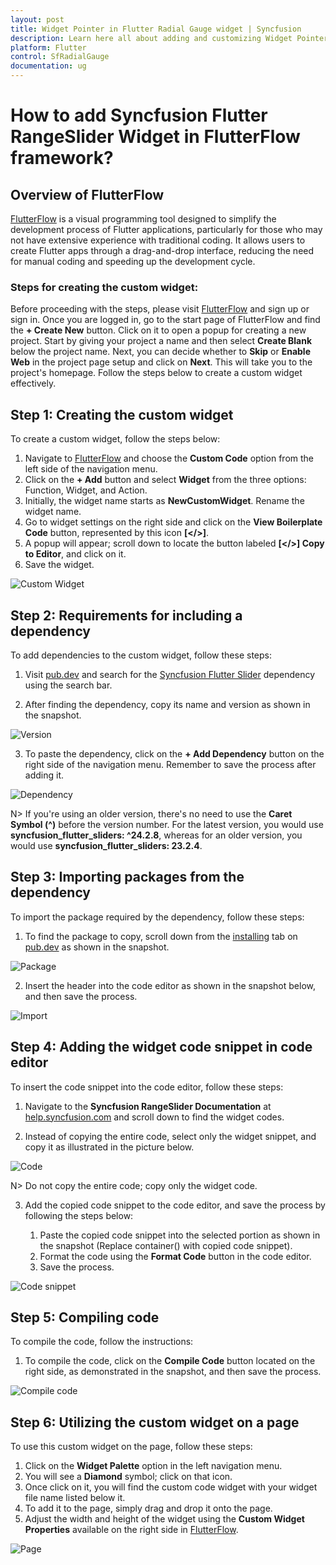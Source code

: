 ```yaml
---
layout: post
title: Widget Pointer in Flutter Radial Gauge widget | Syncfusion
description: Learn here all about adding and customizing Widget Pointer of Syncfusion Flutter Radial Gauge (SfRadialGauge) widget and more.
platform: Flutter
control: SfRadialGauge
documentation: ug
---
```


# How to add Syncfusion Flutter RangeSlider Widget in FlutterFlow framework?

## Overview of FlutterFlow

[FlutterFlow](https://app.flutterflow.io/) is a visual programming tool designed to simplify the development process of Flutter applications, particularly for those who may not have extensive experience with traditional coding. It allows users to create Flutter apps through a drag-and-drop interface, reducing the need for manual coding and speeding up the development cycle.

### Steps for creating the custom widget:

Before proceeding with the steps, please visit [FlutterFlow](https://app.flutterflow.io/) and sign up or sign in. Once you are logged in, go to the start page of FlutterFlow and find the **+ Create New** button. Click on it to open a popup for creating a new project. Start by giving your project a name and then select **Create Blank** below the project name. Next, you can decide whether to **Skip** or **Enable Web** in the project page setup and click on **Next**. This will take you to the project's homepage. Follow the steps below to create a custom widget effectively.

## Step 1: Creating the custom widget

To create a custom widget, follow the steps below:

1. Navigate to [FlutterFlow](https://app.flutterflow.io/) and choose the **Custom Code** option from the left side of the navigation menu.
2. Click on the **+ Add** button and select **Widget** from the three options: Function, Widget, and Action.
3. Initially, the widget name starts as **NewCustomWidget**. Rename the widget name.
4. Go to widget settings on the right side and click on the **View Boilerplate Code** button, represented by this icon **[</>]**.
5. A popup will appear; scroll down to locate the button labeled **[</>] Copy to Editor**, and click on it.
6. Save the widget.

![Custom Widget](images/how-to/custom-widget.png)

## Step 2: Requirements for including a dependency

To add dependencies to the custom widget, follow these steps:

1. Visit [pub.dev](https://pub.dev/) and search for the [Syncfusion Flutter Slider](https://pub.dev/packages/syncfusion_flutter_sliders) dependency using the search bar.

2. After finding the dependency, copy its name and version as shown in the snapshot.

![Version](images/how-to/copy-version.png)

3. To paste the dependency, click on the **+ Add Dependency** button on the right side of the navigation menu. Remember to save the process after adding it.

![Dependency](images/how-to/dependency.png)

N> If you're using an older version, there's no need to use the **Caret Symbol (^)** before the version number. For the latest version, you would use **syncfusion_flutter_sliders: ^24.2.8**, whereas for an older version, you would use **syncfusion_flutter_sliders: 23.2.4**.

## Step 3: Importing packages from the dependency

To import the package required by the dependency, follow these steps:

1. To find the package to copy, scroll down from the [installing](https://pub.dev/packages/syncfusion_flutter_sliders/install) tab on [pub.dev](https://pub.dev/) as shown in the snapshot.

![Package](images/how-to/copy-package.png)

2. Insert the header into the code editor as shown in the snapshot below, and then save the process.

![Import](images/how-to/import-package-flutterflow.png)

## Step 4: Adding the widget code snippet in code editor

To insert the code snippet into the code editor, follow these steps:

1. Navigate to the **Syncfusion RangeSlider Documentation** at [help.syncfusion.com](https://help.syncfusion.com/flutter/range-slider/getting-started) and scroll down to find the widget codes.

2. Instead of copying the entire code, select only the widget snippet, and copy it as illustrated in the picture below.

![Code](images/how-to/code-snippet.png)
    
N> Do not copy the entire code; copy only the widget code.

3. Add the copied code snippet to the code editor, and save the process by following the steps below:

    1. Paste the copied code snippet into the selected portion as shown in the snapshot (Replace container() with copied code snippet).
    2. Format the code using the **Format Code** button in the code editor.
    3. Save the process.

![Code snippet](images/how-to/Adding-code-snippent.png)

## Step 5: Compiling code

To compile the code, follow the instructions:

1. To compile the code, click on the **Compile Code** button located on the right side, as demonstrated in the snapshot, and then save the process.

![Compile code](images/how-to/compile-code.png)

## Step 6: Utilizing the custom widget on a page

To use this custom widget on the page, follow these steps:

1. Click on the **Widget Palette** option in the left navigation menu.
2. You will see a **Diamond** symbol; click on that icon.
3. Once click on it, you will find the custom code widget with your widget file name listed below it.
4. To add it to the page, simply drag and drop it onto the page.
5. Adjust the width and height of the widget using the **Custom Widget Properties** available on the right side in [FlutterFlow](https://app.flutterflow.io/).

![Page](images/how-to/page.png)
